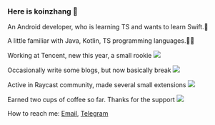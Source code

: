 ### Here is koinzhang 🥳

An Android developer, who is learning TS and wants to learn Swift.🤖

A little familiar with Java, Kotlin, TS programming languages.👨‍💻

Working at Tencent, new this year, a small rookie [![](https://img.shields.io/badge/Tencent-1-%230053D9)](https://www.tencent.com)

Occasionally write some blogs, but now basically break [![](https://img.shields.io/badge/Followers-16-%231E80FE)](https://juejin.cn/user/4265760848877976/posts)

Active in Raycast community, made several small extensions [![](https://img.shields.io/badge/Download-12k-FF6161)](https://www.raycast.com/koinzhang)

Earned two cups of coffee so far. Thanks for the support [![](https://img.shields.io/badge/Supporters-2-%23FFDD03)](https://www.buymeacoffee.com/koinzhang)

How to reach me: [Email](mailto:koinzhang@gmail.com), [Telegram](https://t.me/koinzhang)




<!--
**koinzhang/koinzhang** is a ✨ _special_ ✨ repository because its `README.md` (this file) appears on your GitHub profile.

Here are some ideas to get you started:

- 🔭 I’m currently working on ...
- 🌱 I’m currently learning ...
- 👯 I’m looking to collaborate on ...
- 🤔 I’m looking for help with ...
- 💬 Ask me about ...
- 📫 How to reach me: ...
- 😄 Pronouns: ...
- ⚡ Fun fact: ...
-->
